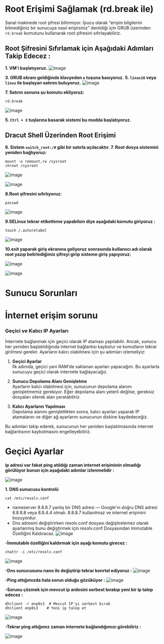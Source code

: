 # Root Erişimi Sağlamak (rd.break ile)

Sanal makinede root şifresi bilinmiyor. İpucu olarak “erişim bilgilerini bilmediğiniz bir sunucuya nasıl erişirsiniz” denildiği için GRUB üzerinden `rd.break` komutunu kullanarak root şifresini sıfırlayabiliriz.

## Root Şifresini Sıfırlamak için Aşağıdaki  Adımları Takip Edecez : 

**1. VM’i başlatıyoruz.**
![image](https://github.com/user-attachments/assets/fffe6e73-6765-4361-a78c-362c09fb5073)

**3. GRUB ekranı geldiğinde klavyeden `e` tuşuna basıyoruz.**
**5. `linux16` veya `linux` ile başlayan satırını buluyoruz.**
![image](https://github.com/user-attachments/assets/f48ddeb8-b427-4c59-8c46-11cf0a5fde17)

**7. Satırın sonuna şu komutu ekliyoruz:**

``` 
rd.break
```
![image](https://github.com/user-attachments/assets/13e54ba3-f5bb-4378-bc59-a5bd08f49a8e)

**5. `Ctrl + X` tuşlarına basarak sistemi bu modda başlatıyoruz.**

## Dracut Shell Üzerinden Root Erişimi

**6. Sistem `switch_root:/#` gibi bir satırla açılacaktır.**
**7. Root dosya sistemini yeniden bağlıyoruz:**
```
mount -o remount,rw /sysroot
chroot /sysroot
```
![image](https://github.com/user-attachments/assets/b2adec0b-1f33-4b31-986a-7e1398c8dd89)

![image](https://github.com/user-attachments/assets/dd85fa16-59d5-4c03-a820-75bce2d6dfc6)

**8.Root şifresini sıfırlıyoruz:**

```
passwd
```
![image](https://github.com/user-attachments/assets/6bfb995b-b484-45fa-aacd-0ccf83a0a8df)

**9.SELinux tekrar etiketleme yapabilsin diye aşağıdaki komutu giriyoruz :**

```
touch /.autorelabel

```

![image](https://github.com/user-attachments/assets/d576c063-55e6-4031-9f39-3597eaa4f22a)

**10.exit yaparak giriş ekranına geliyoruz sonrasında kullanııcı adı olarak root yazıp belirlediğimiz şifreyi girip sisteme giriş yapıyoruz:**

![image](https://github.com/user-attachments/assets/bd194adb-ec03-4df0-9b51-f1bbc40e7696)

![image](https://github.com/user-attachments/assets/46d11ac0-f2af-4bfa-aa2a-d6e10e0b4d01)


# Sunucu Sorunları 

# İnternet erişim sorunu

### Geçici ve Kalıcı IP Ayarları

İnternete bağlanmak için geçici olarak IP ataması yapılabilir. Ancak, sunucu her yeniden başlatıldığında internet bağlantısı kaybolur ve komutların tekrar girilmesi gerekir. Ayarların kalıcı olabilmesi için şu adımları izlemeliyiz:

1. **Geçici Ayarlar**  
   İlk adımda, geçici yani RAM'de saklanan ayarları yapacağım. Bu ayarlarla sunucuyu geçici olarak internete bağlayacağız.

2. **Sunucu Depolama Alanı Genişletme**  
   Ayarların kalıcı olabilmesi için, sunucunun depolama alanını genişletmemiz gerekiyor. Eğer depolama alanı yeterli değilse, gereksiz dosyaları silerek alan yaratabiliriz.

3. **Kalıcı Ayarların Yapılması**  
   Depolama alanını genişlettikten sonra, kalıcı ayarları yaparak IP atamalarını ve diğer ağ ayarlarını sunucunun diskine kaydedeceğiz.

Bu adımları takip ederek, sunucunun her yeniden başlatılmasında internet bağlantısının kaybolmasını engelleyebiliriz.



# Geçici Ayarlar

**ip adresi var fakat ping atıldığı zaman internet erişiminin olmadığı görülüyor bunun için aşağıdaki adımlar izlenmelidir :** 

![image](https://github.com/user-attachments/assets/a89f2bdf-1f4d-4387-92e6-2756ca6546fb)

**1. DNS sunucusu kontrolü**
```
cat /etc/resolv.conf
```
- nameserver 8.8.8.7 yanlış bir DNS adresi — Google'ın doğru DNS adresi 8.8.8.8 veya 8.8.4.4 olmalı. 8.8.8.7 kullanılmaz ve internet erişimini bozuyordur.
- Dns adresini değiştirirken resolv.conf dosyası değiştirelemez olarak ayarlanmış bunu değiştirmek için resolv.conf Dosyasından Immutable Özelliğini Kaldıracaz.
![image](https://github.com/user-attachments/assets/079bfba7-0d4e-4623-a7a4-dc43987d165c)

**-İmmutable özelliğini kaldırmak için aşağı komutu girecez :**
```
chattr -i /etc/resolv.conf

```
![image](https://github.com/user-attachments/assets/69996b5f-2cac-4e62-8926-0c6fd6e403ae)

**-Dns sunucusunu nano ile değiştirip  tekrar konrtol ediyoruz :**
![image](https://github.com/user-attachments/assets/84e5b546-b073-4f2d-b6cb-aac15e176a4b)

**-Ping attığımızda hala sorun olduğu gözüküyor :**
![image](https://github.com/user-attachments/assets/072f0c03-1d92-4269-b61e-0e5224c02554)

**-Sorunu çözmek için mevcut ip ardesini serbest bırakıp yeni bir ip talep edecez :**
```
dhclient -r enp0s3  # Mevcut IP'yi serbest bırak
dhclient enp0s3    # Yeni ip talep et
```
![image](https://github.com/user-attachments/assets/851e9123-5898-4cf7-94d6-4bdce31234fc)

**-Tekrar ping attığımız zaman internete bağlandığımızı görebiliriz :**

![image](https://github.com/user-attachments/assets/84328b7c-a351-4489-ac25-89caf761ab29)




